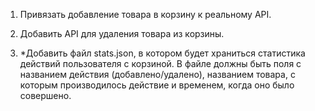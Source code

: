 1. Привязать добавление товара в корзину к реальному API.

2. Добавить API для удаления товара из корзины.

3. *Добавить файл stats.json, в котором будет храниться статистика действий пользователя с корзиной. В файле должны быть поля с названием действия (добавлено/удалено), названием товара, с которым производилось действие и временем, когда оно было совершено.